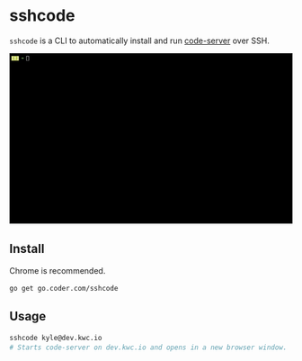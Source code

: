 # sshcode

`sshcode` is a CLI to automatically install and run [code-server](https://github.com/codercom/code-server) over SSH.

![Demo](/demo.gif)

## Install

Chrome is recommended.

```bash
go get go.coder.com/sshcode
```

## Usage

```bash
sshcode kyle@dev.kwc.io
# Starts code-server on dev.kwc.io and opens in a new browser window.
```
